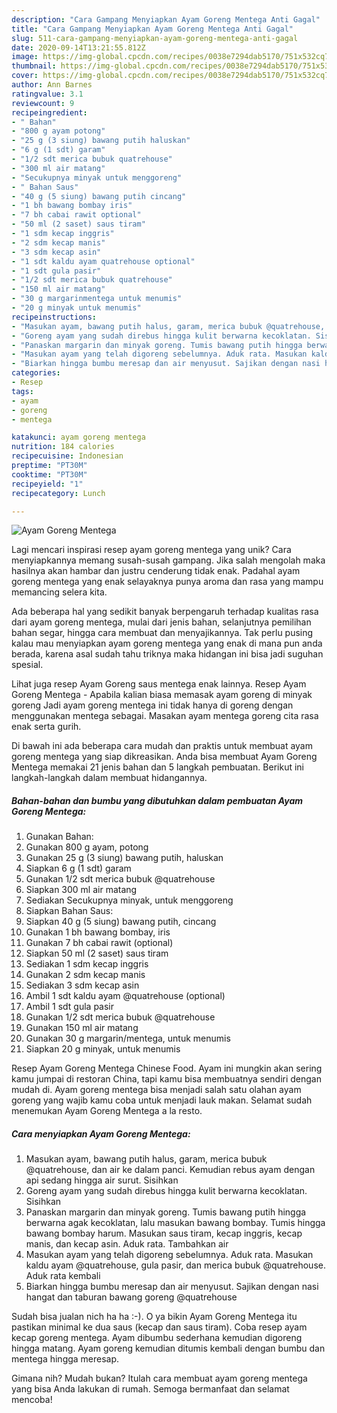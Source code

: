 ```yaml
---
description: "Cara Gampang Menyiapkan Ayam Goreng Mentega Anti Gagal"
title: "Cara Gampang Menyiapkan Ayam Goreng Mentega Anti Gagal"
slug: 511-cara-gampang-menyiapkan-ayam-goreng-mentega-anti-gagal
date: 2020-09-14T13:21:55.812Z
image: https://img-global.cpcdn.com/recipes/0038e7294dab5170/751x532cq70/ayam-goreng-mentega-foto-resep-utama.jpg
thumbnail: https://img-global.cpcdn.com/recipes/0038e7294dab5170/751x532cq70/ayam-goreng-mentega-foto-resep-utama.jpg
cover: https://img-global.cpcdn.com/recipes/0038e7294dab5170/751x532cq70/ayam-goreng-mentega-foto-resep-utama.jpg
author: Ann Barnes
ratingvalue: 3.1
reviewcount: 9
recipeingredient:
- " Bahan"
- "800 g ayam potong"
- "25 g (3 siung) bawang putih haluskan"
- "6 g (1 sdt) garam"
- "1/2 sdt merica bubuk quatrehouse"
- "300 ml air matang"
- "Secukupnya minyak untuk menggoreng"
- " Bahan Saus"
- "40 g (5 siung) bawang putih cincang"
- "1 bh bawang bombay iris"
- "7 bh cabai rawit optional"
- "50 ml (2 saset) saus tiram"
- "1 sdm kecap inggris"
- "2 sdm kecap manis"
- "3 sdm kecap asin"
- "1 sdt kaldu ayam quatrehouse optional"
- "1 sdt gula pasir"
- "1/2 sdt merica bubuk quatrehouse"
- "150 ml air matang"
- "30 g margarinmentega untuk menumis"
- "20 g minyak untuk menumis"
recipeinstructions:
- "Masukan ayam, bawang putih halus, garam, merica bubuk @quatrehouse, dan air ke dalam panci. Kemudian rebus ayam dengan api sedang hingga air surut. Sisihkan"
- "Goreng ayam yang sudah direbus hingga kulit berwarna kecoklatan. Sisihkan"
- "Panaskan margarin dan minyak goreng. Tumis bawang putih hingga berwarna agak kecoklatan, lalu masukan bawang bombay. Tumis hingga bawang bombay harum. Masukan saus tiram, kecap inggris, kecap manis, dan kecap asin. Aduk rata. Tambahkan air"
- "Masukan ayam yang telah digoreng sebelumnya. Aduk rata. Masukan kaldu ayam @quatrehouse, gula pasir, dan merica bubuk @quatrehouse. Aduk rata kembali"
- "Biarkan hingga bumbu meresap dan air menyusut. Sajikan dengan nasi hangat dan taburan bawang goreng @quatrehouse"
categories:
- Resep
tags:
- ayam
- goreng
- mentega

katakunci: ayam goreng mentega 
nutrition: 184 calories
recipecuisine: Indonesian
preptime: "PT30M"
cooktime: "PT30M"
recipeyield: "1"
recipecategory: Lunch

---
```



![Ayam Goreng Mentega](https://img-global.cpcdn.com/recipes/0038e7294dab5170/751x532cq70/ayam-goreng-mentega-foto-resep-utama.jpg)

Lagi mencari inspirasi resep ayam goreng mentega yang unik? Cara menyiapkannya memang susah-susah gampang. Jika salah mengolah maka hasilnya akan hambar dan justru cenderung tidak enak. Padahal ayam goreng mentega yang enak selayaknya punya aroma dan rasa yang mampu memancing selera kita.

Ada beberapa hal yang sedikit banyak berpengaruh terhadap kualitas rasa dari ayam goreng mentega, mulai dari jenis bahan, selanjutnya pemilihan bahan segar, hingga cara membuat dan menyajikannya. Tak perlu pusing kalau mau menyiapkan ayam goreng mentega yang enak di mana pun anda berada, karena asal sudah tahu triknya maka hidangan ini bisa jadi suguhan spesial.

Lihat juga resep Ayam Goreng saus mentega enak lainnya. Resep Ayam Goreng Mentega - Apabila kalian biasa memasak ayam goreng di minyak goreng Jadi ayam goreng mentega ini tidak hanya di goreng dengan menggunakan mentega sebagai. Masakan ayam mentega goreng cita rasa enak serta gurih.


Di bawah ini ada beberapa cara mudah dan praktis untuk membuat ayam goreng mentega yang siap dikreasikan. Anda bisa membuat Ayam Goreng Mentega memakai 21 jenis bahan dan 5 langkah pembuatan. Berikut ini langkah-langkah dalam membuat hidangannya.

<!--inarticleads1-->

##### Bahan-bahan dan bumbu yang dibutuhkan dalam pembuatan Ayam Goreng Mentega:

1. Gunakan  Bahan:
1. Gunakan 800 g ayam, potong
1. Gunakan 25 g (3 siung) bawang putih, haluskan
1. Siapkan 6 g (1 sdt) garam
1. Gunakan 1/2 sdt merica bubuk @quatrehouse
1. Siapkan 300 ml air matang
1. Sediakan Secukupnya minyak, untuk menggoreng
1. Siapkan  Bahan Saus:
1. Siapkan 40 g (5 siung) bawang putih, cincang
1. Gunakan 1 bh bawang bombay, iris
1. Gunakan 7 bh cabai rawit (optional)
1. Siapkan 50 ml (2 saset) saus tiram
1. Sediakan 1 sdm kecap inggris
1. Gunakan 2 sdm kecap manis
1. Sediakan 3 sdm kecap asin
1. Ambil 1 sdt kaldu ayam @quatrehouse (optional)
1. Ambil 1 sdt gula pasir
1. Gunakan 1/2 sdt merica bubuk @quatrehouse
1. Gunakan 150 ml air matang
1. Gunakan 30 g margarin/mentega, untuk menumis
1. Siapkan 20 g minyak, untuk menumis


Resep Ayam Goreng Mentega Chinese Food. Ayam ini mungkin akan sering kamu jumpai di restoran China, tapi kamu bisa membuatnya sendiri dengan mudah di. Ayam goreng mentega bisa menjadi salah satu olahan ayam goreng yang wajib kamu coba untuk menjadi lauk makan. Selamat sudah menemukan Ayam Goreng Mentega a la resto. 

<!--inarticleads2-->

##### Cara menyiapkan Ayam Goreng Mentega:

1. Masukan ayam, bawang putih halus, garam, merica bubuk @quatrehouse, dan air ke dalam panci. Kemudian rebus ayam dengan api sedang hingga air surut. Sisihkan
1. Goreng ayam yang sudah direbus hingga kulit berwarna kecoklatan. Sisihkan
1. Panaskan margarin dan minyak goreng. Tumis bawang putih hingga berwarna agak kecoklatan, lalu masukan bawang bombay. Tumis hingga bawang bombay harum. Masukan saus tiram, kecap inggris, kecap manis, dan kecap asin. Aduk rata. Tambahkan air
1. Masukan ayam yang telah digoreng sebelumnya. Aduk rata. Masukan kaldu ayam @quatrehouse, gula pasir, dan merica bubuk @quatrehouse. Aduk rata kembali
1. Biarkan hingga bumbu meresap dan air menyusut. Sajikan dengan nasi hangat dan taburan bawang goreng @quatrehouse


Sudah bisa jualan nich ha ha :-). O ya bikin Ayam Goreng Mentega itu pastikan minimal ke dua saus (kecap dan saus tiram). Coba resep ayam kecap goreng mentega. Ayam dibumbu sederhana kemudian digoreng hingga matang. Ayam goreng kemudian ditumis kembali dengan bumbu dan mentega hingga meresap. 

Gimana nih? Mudah bukan? Itulah cara membuat ayam goreng mentega yang bisa Anda lakukan di rumah. Semoga bermanfaat dan selamat mencoba!
